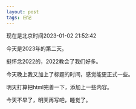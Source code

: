 ```yaml
---
layout: post
tags: 日记
---
```

现在是北京时间2023-01-02 21:52:42

今天是2023年的第二天。

挺怀念2022的，2022教会了我们好多。

今天晚上我又加上了标题的时间，感觉能更正式一些。

明天打算把html完善一下，添加上一些内容。

今天不早了，明天再写吧，睡觉了。
